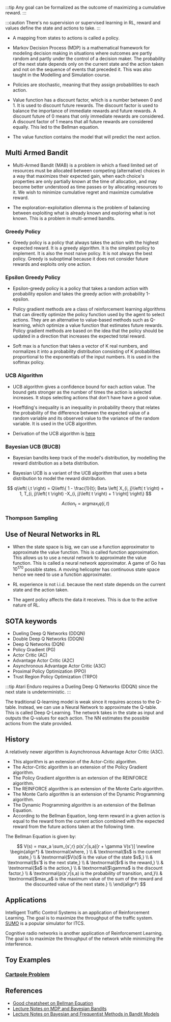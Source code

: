 
:::tip
Any goal can be formalized as the outcome of maximizing a cumulative reward.
:::

:::caution
There's no supervision or supervised learning in RL, reward and values define the state and actions to take.
:::

* A mapping from states to actions is called a policy.

* Markov Decision Process (MDP) is a mathematical framework for modeling decision making in situations where outcomes are partly random and partly under the control of a decision maker. The probability of the next state depends only on the current state and the action taken and not on the sequence of events that preceded it. This was also taught in the Modelling and Simulation course.

* Policies are stochastic, meaning that they assign probabilities to each action.

* Value function has a discount factor, which is a number between 0 and 1. It is used to discount future rewards. The discount factor is used to balance the importance of immediate rewards and future rewards. A discount future of 0 means that only immediate rewards are considered. A discount factor of 1 means that all future rewards are considered equally. This led to the Bellman equation.

* The value function contains the model that will predict the next action.

## Multi Armed Bandit

* Multi-Armed Bandit (MAB) is a problem in which a fixed limited set of resources must be allocated between competing (alternative) choices in a way that maximizes their expected gain, when each choice's properties are only partially known at the time of allocation, and may become better understood as time passes or by allocating resources to it. We wish to minimize cumulative regret and maximize cumulative reward.

* The exploration-exploitation dilemma is the problem of balancing between exploiting what is already known and exploring what is not known. This is a problem in multi-armed bandits.


### Greedy Policy

* Greedy policy is a policy that always takes the action with the highest expected reward. It is a greedy algorithm. It is the simplest policy to implement. It is also the most naive policy. It is not always the best policy. Greedy is suboptimal because it does not consider future rewards and exploits only one action.

### Epsilon Greedy Policy

* Epsilon-greedy policy is a policy that takes a random action with probability epsilon and takes the greedy action with probability 1-epsilon. 

* Policy gradient methods are a class of reinforcement learning algorithms that can directly optimize the policy function used by the agent to select actions. They are an alternative to value-based methods such as Q-learning, which optimize a value function that estimates future rewards. Policy gradient methods are based on the idea that the policy should be updated in a direction that increases the expected total reward. 

* Soft max is a function that takes a vector of K real numbers, and normalizes it into a probability distribution consisting of K probabilities proportional to the exponentials of the input numbers. It is used in the softmax policy.

### UCB Algorithm

* UCB algorithm gives a confidence bound for each action value. The bound gets stronger as the number of times the action is selected increases. It stops selecting actions that don't have have a good value.

* Hoeffding's inequality is an inequality in probability theory that relates the probability of the difference between the expected value of a random variable and its observed value to the variance of the random variable. It is used in the UCB algorithm.

* Derivation of the UCB algorithm is [here](https://www.youtube.com/watch?v=aQJP3Z2Ho8U&list=PLqYmG7hTraZDVH599EItlEWsUOsJbAodm&index=2)

### Bayesian UCB (BUCB)

* Bayesian bandits keep track of the model's distribution, by modelling the reward distribution as a beta distribution.

* Bayesian UCB is a variant of the UCB algorithm that uses a beta distribution to model the reward distribution.

$$
q\left( i,t \right) = Q\left\{ 1 - \frac{1}{t}; Beta \left[ X_{i, j}\left( t \right) + 1, T_{i, j}\left( t \right) -X_{i, j}\left( t \right) + 1  \right] \right\}
$$

$$
Action_t = \operatorname*{argmax}_i q\left( i,t \right)
$$


### Thompson Sampling

## Use of Neural Networks in RL

* When the state space is big, we can use a function approximator to approximate the value function. This is called function approximation. This allows us to use a neural network to approximate the value function. This is called a neural network approximator. A game of Go has $10^{170}$ possible states. A moving helicopter has continuous state space hence we need to use a function approximater.

* RL experience is not i.i.d. because the next state depends on the current state and the action taken. 

* The agent policy affects the data it receives. This is due to the active nature of RL.

## SOTA keywords
- Dueling Deep Q Networks (DDQN)
- Double Deep Q Networks (DDQN)
- Deep Q Networks (DQN)
- Policy Gradient (PG)
- Actor Critic (AC)
- Advantage Actor Critic (A2C)
- Asynchronous Advantage Actor Critic (A3C)
- Proximal Policy Optimization (PPO)
- Trust Region Policy Optimization (TRPO)

:::tip 
Atari Enduro requires a Dueling Deep Q Networks (DDQN) since the next state is undeterministic.
:::

The traditional Q-learning model is weak since it requires access to the Q-table. Instead, we can use a Neural Network to approximate the Q-table. This is called Deep Q-Learning. The network takes in the state as input and outputs the Q-values for each action. The NN estimates the possible actions from the state provided.

## History

A relatively newer algorithm is Asynchronous Advantage Actor Critic (A3C). 
* This algorithm is an extension of the Actor-Critic algorithm. 
* The Actor-Critic algorithm is an extension of the Policy Gradient algorithm. 
* The Policy Gradient algorithm is an extension of the REINFORCE algorithm. 
* The REINFORCE algorithm is an extension of the Monte Carlo algorithm. 
* The Monte Carlo algorithm is an extension of the Dynamic Programming algorithm. 
* The Dynamic Programming algorithm is an extension of the Bellman Equation. 
* According to the Bellman Equation, long-term reward in a given action is equal to the reward from the current action combined with the expected reward from the future actions taken at the following time.

The Bellman Equation is given by:

$$
V(s) = max_a \sum_{s',r} p(s',r|s,a)[r + \gamma V(s')]
\newline 
\begin{align*}
& \textnormal{where, } \\
& \textnormal{$s$ is the current state,} \\
& \textnormal{$V(s)$ is the value of the state $s$,} \\
& \textnormal{$s'$ is the next state,} \\
& \textnormal{$r$ is the reward,} \\
& \textnormal{$a$ is the action,} \\
& \textnormal{$\gamma$ is the discount factor,} \\
& \textnormal{p(s',r|s,a) is the probability of transition, and,}\\
& \textnormal{$max_a$ is the maximum value of the sum of the reward and the discounted value of the next state.} \\
\end{align*}
$$

## Applications

Intelligent Traffic Control Systems is an application of Reinforcement Learning. The goal is to maximize the throughput of the traffic system. [SUMO](https://www.eclipse.org/sumo/) is a popular simulator for ITCS.


Cognitive radio networks is another application of Reinforcement Learning. The goal is to maximize the throughput of the network while minimizing the interference.


## Toy Examples
### [Cartpole Problem](./Cartpole%20Problem)

<!-- TODO: add cartpole image -->


## References
- [Good cheatsheet on Bellman Equation](https://github.com/udacity/deep-reinforcement-learning/blob/master/cheatsheet/cheatsheet.pdf)
- [Lecture Notes on MDP and Bayesian Bandits](https://web.stanford.edu/class/cs234/CS234Win2019/slides/lecture12_postclass.pdf)
- [Lecture Notes on Bayesian and Frequentist Methods in Bandit Models](https://emiliekaufmann.github.io/BIP241013.pdf)
